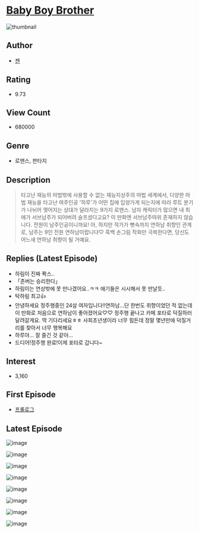 # [Baby Boy Brother](https://comic.naver.com/bestChallenge/list?titleId=549304)
![thumbnail](https://image-comic.pstatic.net/user_contents_data/challenge_comic/2023/03/05/251052/upload_4123102871316148787_480x623.jpeg)

## Author
- [젠](https://comic.naver.com/artistTitle?id=251052)

## Rating
- 9.73

## View Count
- 680000

## Genre
- 로맨스, 판타지

## Description
> 타고난 재능의 마법밖에 사용할 수 없는 재능지상주의 마법 세계에서, 다양한 마법 재능을 타고난 여주인공 '하루'가 어떤 집에 입양가게 되는지에 따라 루트 분기가 나뉘어 맺어지는 상대가 달라지는 9가지 로맨스. 남자 캐릭터가 많으면 내 최애가 서브남주가 되어버려 슬프셨다고요? 이 만화엔 서브남주따위 존재하지 않습니다. 전원이 남주인공이니까요! 아, 하지만 작가가 뼛속까지 연하남 취향인 관계로, 남주는 9인 전원 연하남이랍니다♡ 흑백 손그림 작화만 극복한다면, 당신도 어느새 연하남 취향이 될 거예요.

## Replies (Latest Episode)
- 하림이 진짜 퐉스..
- 「존버는 승리한다」
- 하림이는 연상밖에 못 만나겠어요..ㅋㅋ 애기들은 시시해서 못 만날듯..
- 탁하림 최고👍
- 안녕하세요 정주행중인 24살 여자입니다!!연하남...단 한번도 취향이었던 적 없는데 이 만화로 처음으로 연하남이 좋아졌어요♡♡ 정주행 끝나고 카페 포타로 덕질하러 달려갈게요. 딱 기다리세요ㅎㅎ 사회초년생이라 너무 힘든데 정말 몇년만에 덕질거리를 찾아서 너무 행복해요
- 하루야... 잘 즐긴 것 같아...
- 드디어!정주행 완료!이제 포타로 갑니다~

## Interest
- 3,160

## First Episode
- [프롤로그](https://comic.naver.com/bestChallenge/detail?titleId=549304&no=1)

## Latest Episode
![image](https://image-comic.pstatic.net/user_contents_data/challenge_comic/2023/05/20/251052/upload_3559082173136188728.jpeg)

![image](https://image-comic.pstatic.net/user_contents_data/challenge_comic/2023/05/20/251052/upload_7161907789365260644.jpeg)

![image](https://image-comic.pstatic.net/user_contents_data/challenge_comic/2023/05/20/251052/upload_3990580911614014001.jpeg)

![image](https://image-comic.pstatic.net/user_contents_data/challenge_comic/2023/05/20/251052/upload_3703757029877834036.jpeg)

![image](https://image-comic.pstatic.net/user_contents_data/challenge_comic/2023/05/20/251052/upload_7090464843835455542.jpeg)

![image](https://image-comic.pstatic.net/user_contents_data/challenge_comic/2023/05/20/251052/upload_3832901250432711010.jpeg)

![image](https://image-comic.pstatic.net/user_contents_data/challenge_comic/2023/05/20/251052/upload_3832626183647802166.jpeg)

![image](https://image-comic.pstatic.net/user_contents_data/challenge_comic/2023/05/20/251052/upload_3762813985597305399.jpeg)
